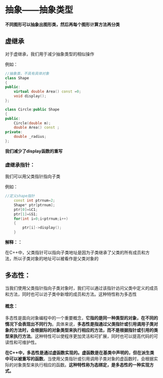 # 抽象——抽象类型

**不同图形可以抽象出图形类，然后再每个图形计算方法再分类**

## 虚继承

对于虚继承，我们用于减少抽象类型的相似操作

例如：

```C++
//抽象类，不具有具体对象
class Shape
{
public:
    virtual double Area() const =0;
    void display();
};

class Circle:public Shape
{
public:
    Circle(double m);
    double Area() const ;
private:
    double _radius;
};
```

**我们减少了display函数的重写**

### 虚继承指针：

我们可以用父类指针指向子类

例如：

```C++
//定义shape指针
    const int ptrnum=2;
    Shape* ptr[ptrnum];
    ptr[0]=&C1;
    ptr[1]=&S1;
    for(int i=0;i<ptrnum;i++)
    {
        ptr[i]->display();
    }
```

**解释：：**

在C++中，父类指针可以指向子类地址是因为子类继承了父类的所有成员和方法，所以子类对象的地址可以被看作是父类对象的

## 多态性：

当我们使用父类指针指向子类对象时，我们可以通过该指针访问父类中定义的成员和方法，同时也可以访子类中新增的成员和方法。这种特性称为多态性

#### 概念：

多态性是面向对象编程中的一个重要概念，**它指的是同一种类型的对象，在不同的情况下会表现出不同行为**。具体来说，**多态性是指通过父类指针或引用调用子类对象的方法时，会根据际的对象类型来执行相应的方法，而不是根据指针或引用的类型来执行方法**。这种特性可以使程序更加灵活和可扩展，同时也可以提高代码的可读性和可维护性。

**在C++中，多态性是通过虚函数实现的。虚函数是在基类中声明的，但在派生类中可以被重写的函数**。当使用父类指针或引用调用子类对象的虚函数时，会根据实际的对象类型来执行相应的函数。**这种特性称为态绑定，是多态性的一种实现方式。**
